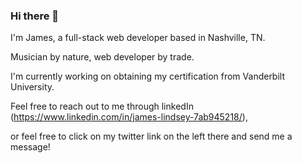 ### Hi there 👋

I'm James, a full-stack web developer based in Nashville, TN. 

Musician by nature, web developer by trade.

I'm currently working on obtaining my certification from Vanderbilt University.

Feel free to reach out to me through linkedIn (https://www.linkedin.com/in/james-lindsey-7ab945218/),

or feel free to click on my twitter link on the left there and send me a message!
<!--
**james182-dang/james182-dang** is a ✨ _special_ ✨ repository because its `README.md` (this file) appears on your GitHub profile.

Here are some ideas to get you started:

- 🔭 I’m currently working on ...
- 🌱 I’m currently learning ...
- 👯 I’m looking to collaborate on ...
- 🤔 I’m looking for help with ...
- 💬 Ask me about ...
- 📫 How to reach me: ...
- 😄 Pronouns: ...
- ⚡ Fun fact: ...
-->
